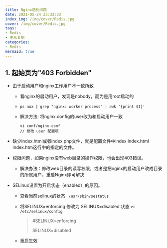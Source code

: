 ```yaml
---
title: Nginx遇到问题
date: 2021-05-24 23:33:33
index_img: /img/cover/Redis.jpg
cover: /img/cover/Redis.jpg
tags: 
- Redis
- 主从复制
categories: 
- Redis
mermaid: true
---
```


## 1. 起始页为"403 Forbidden"

* 由于启动用户和nginx工作用户不一致所致

  * 看nginx的启动用户，发现是nobody，而为是用root启动的

  * `ps aux | grep "nginx: worker process" | awk '{print $1}'`

  * 解决方法: 将nginx.config的user改为和启动用户一致

    ```shell
    vi conf/nginx.conf
    // 修改 user 配置项
    ```

* 缺少index.html或者index.php文件，就是配置文件中index index.html index.htm这行中的指定的文件。

* 权限问题，如果nginx没有web目录的操作权限，也会出现403错误。

  * 解决办法：修改web目录的读写权限，或者是把nginx的启动用户改成目录的所属用户，重启Nginx即可解决

* SELinux设置为开启状态（enabled）的原因。

  * 查看当前selinux的状态 ` /usr/sbin/sestatus`

  * 将SELINUX=enforcing 修改为 SELINUX=disabled 状态 `vi /etc/selinux/config`

    > \#SELINUX=enforcing
    >
    >  SELINUX=disabled

  * 重启生效 

  